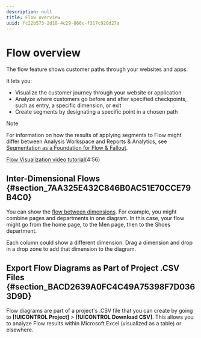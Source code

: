 ```yaml
---
description: null
title: Flow overview
uuid: fc22b573-2d18-4c29-866c-f317c920d27a
---
```


# Flow overview

The flow feature shows customer paths through your websites and apps.

It lets you:

* Visualize the customer journey through your website or application 
* Analyze where customers go before and after specified checkpoints, such as entry, a specific dimension, or exit 
* Create segments by designating a specific point in a chosen path

>[!NOTE]
>
>For information on how the results of applying segments to Flow might differ between Analysis Workspace and Reports & Analytics, see [Segmentation as a Foundation for Flow & Fallout](/help/analyze/analysis-workspace/visualizations/fallout/fallout-flow.md).

[Flow Visualization video tutorial](https://docs.adobe.com/content/help/en/analytics-learn/tutorials/analysis-workspace/analyzing-customer-journeys/flow-visualization.html)(4:56)

## Inter-Dimensional Flows {#section_7AA325E432C846B0AC51E70CCE79B4C0}

You can show the [flow between dimensions](/help/analyze/analysis-workspace/visualizations/c-flow/multi-dimensional-flow.md). For example, you might combine pages and departments in one diagram. In this case, your flow might go from the home page, to the Men page, then to the Shoes department.

Each column could show a different dimension. Drag a dimension and drop in a drop zone to add that dimension to the diagram.

## Export Flow Diagrams as Part of Project .CSV Files {#section_BACD2639A0FC4C49A75398F7D0363D9D}

Flow diagrams are part of a project's .CSV file that you can create by going to **[!UICONTROL Project]** > **[!UICONTROL Download CSV]**. This allows you to analyze Flow results within Microsoft Excel (visualized as a table) or elsewhere.
